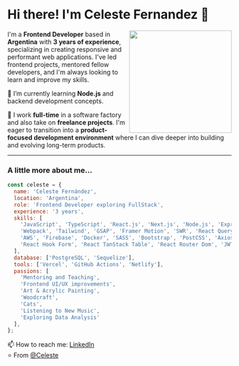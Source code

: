 # Hi there! I'm Celeste Fernandez 👋  
<img align='right' src="https://media.tenor.com/h0slfYVBHzIAAAAj/cat-spinning-cat.gif" width="230" >

I'm a **Frontend Developer** based in **Argentina** with **3 years of experience**, specializing in creating responsive and performant web applications. I've led frontend projects, mentored fellow developers, and I'm always looking to learn and improve my skills.

🌱 I’m currently learning **Node.js** and backend development concepts.

💼 I work **full-time** in a software factory and also take on **freelance projects**. I'm eager to transition into a **product-focused development environment** where I can dive deeper into building and evolving long-term products.

---

### A little more about me...

```javascript
const celeste = {
  name: 'Celeste Fernández',
  location: 'Argentina',
  role: 'Frontend Developer exploring FullStack',
  experience: '3 years',
  skills: [
    'JavaScript', 'TypeScript', 'React.js', 'Next.js', 'Node.js', 'Express', 'Handlebars',
    'Webpack', 'Tailwind', 'GSAP', 'Framer Motion', 'SWR', 'React Query', 'Material UI',
    'AWS', 'Firebase', 'Docker', 'SASS', 'Bootstrap', 'PostCSS', 'Axios', 'Recharts',
    'React Hook Form', 'React TanStack Table', 'React Router Dom', 'JWT', 'Shopify'
  ],
  database: ['PostgreSQL', 'Sequelize'],
  tools: ['Vercel', 'GitHub Actions', 'Netlify'],
  passions: [
    'Mentoring and Teaching',
    'Frontend UI/UX improvements',
    'Art & Acrylic Painting',
    'Woodcraft',
    'Cats',
    'Listening to New Music',
    'Exploring Data Analysis'
  ],
};

```


📫 How to reach me: [LinkedIn](https://www.linkedin.com/in/celescript)
<br />
⭐️ From <a href="https://github.com/celescript" target="_blank"> @Celeste </a>


